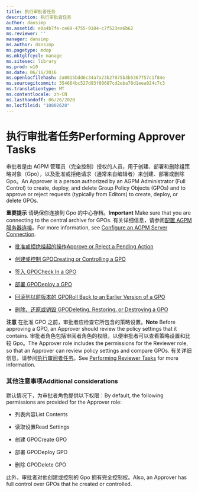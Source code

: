 ```yaml
---
title: 执行审批者任务
description: 执行审批者任务
author: dansimp
ms.assetid: e0a4b7fe-ce69-4755-9104-c7f523ea6b62
ms.reviewer: ''
manager: dansimp
ms.author: dansimp
ms.pagetype: mdop
ms.mktglfcycl: manage
ms.sitesec: library
ms.prod: w10
ms.date: 06/16/2016
ms.openlocfilehash: 2a0815bdd6c34a7a23b27075b3b5367757c1f84e
ms.sourcegitcommit: 354664bc527d93f80687cd2eba70d1eea024c7c3
ms.translationtype: MT
ms.contentlocale: zh-CN
ms.lasthandoff: 06/26/2020
ms.locfileid: "10802628"
---
```

# <span data-ttu-id="f2895-103">执行审批者任务</span><span class="sxs-lookup"><span data-stu-id="f2895-103">Performing Approver Tasks</span></span>


<span data-ttu-id="f2895-104">审批者是由 AGPM 管理员（完全控制）授权的人员，用于创建、部署和删除组策略对象（Gpo），以及批准或拒绝请求（通常来自编辑者）来创建、部署或删除 Gpo。</span><span class="sxs-lookup"><span data-stu-id="f2895-104">An Approver is a person authorized by an AGPM Administrator (Full Control) to create, deploy, and delete Group Policy Objects (GPOs) and to approve or reject requests (typically from Editors) to create, deploy, or delete GPOs.</span></span>

<span data-ttu-id="f2895-105">**重要提示** 请确保你连接到 Gpo 的中心存档。</span><span class="sxs-lookup"><span data-stu-id="f2895-105">**Important** Make sure that you are connecting to the central archive for GPOs.</span></span> <span data-ttu-id="f2895-106">有关详细信息，请参阅[配置 AGPM 服务器连接](configure-an-agpm-server-connection-agpm40.md)。</span><span class="sxs-lookup"><span data-stu-id="f2895-106">For more information, see [Configure an AGPM Server Connection](configure-an-agpm-server-connection-agpm40.md).</span></span>

 

-   [<span data-ttu-id="f2895-107">批准或拒绝挂起的操作</span><span class="sxs-lookup"><span data-stu-id="f2895-107">Approve or Reject a Pending Action</span></span>](approve-or-reject-a-pending-action-agpm40.md)

-   [<span data-ttu-id="f2895-108">创建或控制 GPO</span><span class="sxs-lookup"><span data-stu-id="f2895-108">Creating or Controlling a GPO</span></span>](creating-or-controlling-a-gpo-agpm40-app.md)

-   [<span data-ttu-id="f2895-109">签入 GPO</span><span class="sxs-lookup"><span data-stu-id="f2895-109">Check In a GPO</span></span>](check-in-a-gpo-agpm40.md)

-   [<span data-ttu-id="f2895-110">部署 GPO</span><span class="sxs-lookup"><span data-stu-id="f2895-110">Deploy a GPO</span></span>](deploy-a-gpo-agpm40.md)

-   [<span data-ttu-id="f2895-111">回滚到以前版本的 GPO</span><span class="sxs-lookup"><span data-stu-id="f2895-111">Roll Back to an Earlier Version of a GPO</span></span>](roll-back-to-an-earlier-version-of-a-gpo-agpm40.md)

-   [<span data-ttu-id="f2895-112">删除、还原或销毁 GPO</span><span class="sxs-lookup"><span data-stu-id="f2895-112">Deleting, Restoring, or Destroying a GPO</span></span>](deleting-restoring-or-destroying-a-gpo-agpm40.md)

<span data-ttu-id="f2895-113">**注意** 在批准 GPO 之前，审批者应检查它所包含的策略设置。</span><span class="sxs-lookup"><span data-stu-id="f2895-113">**Note** Before approving a GPO, an Approver should review the policy settings that it contains.</span></span> <span data-ttu-id="f2895-114">审批者角色包括审阅者角色的权限，以便审批者可以查看策略设置和比较 Gpo。</span><span class="sxs-lookup"><span data-stu-id="f2895-114">The Approver role includes the permissions for the Reviewer role, so that an Approver can review policy settings and compare GPOs.</span></span> <span data-ttu-id="f2895-115">有关详细信息，请参阅[执行审阅者任务](performing-reviewer-tasks-agpm40.md)。</span><span class="sxs-lookup"><span data-stu-id="f2895-115">See [Performing Reviewer Tasks](performing-reviewer-tasks-agpm40.md) for more information.</span></span>

 

### <span data-ttu-id="f2895-116">其他注意事项</span><span class="sxs-lookup"><span data-stu-id="f2895-116">Additional considerations</span></span>

<span data-ttu-id="f2895-117">默认情况下，为审批者角色提供以下权限：</span><span class="sxs-lookup"><span data-stu-id="f2895-117">By default, the following permissions are provided for the Approver role:</span></span>

-   <span data-ttu-id="f2895-118">列表内容</span><span class="sxs-lookup"><span data-stu-id="f2895-118">List Contents</span></span>

-   <span data-ttu-id="f2895-119">读取设置</span><span class="sxs-lookup"><span data-stu-id="f2895-119">Read Settings</span></span>

-   <span data-ttu-id="f2895-120">创建 GPO</span><span class="sxs-lookup"><span data-stu-id="f2895-120">Create GPO</span></span>

-   <span data-ttu-id="f2895-121">部署 GPO</span><span class="sxs-lookup"><span data-stu-id="f2895-121">Deploy GPO</span></span>

-   <span data-ttu-id="f2895-122">删除 GPO</span><span class="sxs-lookup"><span data-stu-id="f2895-122">Delete GPO</span></span>

<span data-ttu-id="f2895-123">此外，审批者对他创建或控制的 Gpo 拥有完全控制权。</span><span class="sxs-lookup"><span data-stu-id="f2895-123">Also, an Approver has full control over GPOs that he created or controlled.</span></span>

 

 





